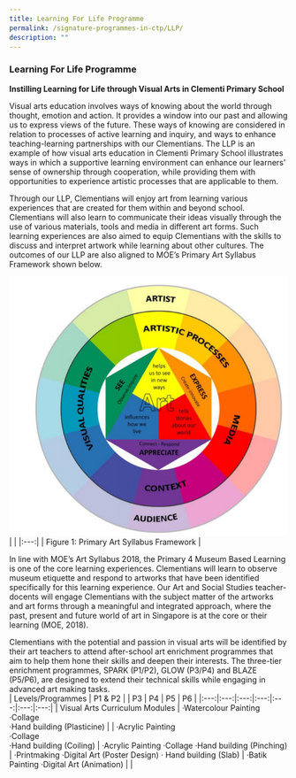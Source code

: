 ```yaml
---
title: Learning For Life Programme
permalink: /signature-programmes-in-ctp/LLP/
description: ""
---
```

### Learning For Life Programme
**Instilling Learning for Life through Visual Arts in Clementi Primary School**

Visual arts education involves ways of knowing about the world through thought, emotion and action. It provides a window into our past and allowing us to express views of the future. These ways of knowing are considered in relation to processes of active learning and inquiry, and ways to enhance teaching-learning partnerships with our Clementians. The LLP is an example of how visual arts education in Clementi Primary School illustrates ways in which a supportive learning environment can enhance our learners’ sense of ownership through cooperation, while providing them with opportunities to experience artistic processes that are applicable to them.

Through our LLP, Clementians will enjoy art from learning various experiences that are created for them within and beyond school. Clementians will also learn to communicate their ideas visually through the use of various materials, tools and media in different art forms. Such learning experiences are also aimed to equip Clementians with the skills to discuss and interpret artwork while learning about other cultures. The outcomes of our LLP are also aligned to MOE’s Primary Art Syllabus Framework shown below.

![](/images/LLP%20framework.png)
| |
|:---:|
| Figure 1: Primary Art Syllabus Framework |

In line with MOE’s Art Syllabus 2018, the Primary 4 Museum Based Learning is one of the core learning experiences. Clementians will learn to observe museum etiquette and respond to artworks that have been identified specifically for this learning experience. Our Art and Social Studies teacher-docents will engage Clementians with the subject matter of the artworks and art forms through a meaningful and integrated approach, where the past, present and future world of art in Singapore is at the core or their learning (MOE, 2018).

Clementians with the potential and passion in visual arts will be identified by their art teachers to attend after-school art enrichment programmes that aim to help them hone their skills and deepen their interests. The three-tier enrichment programmes, SPARK (P1/P2), GLOW (P3/P4) and BLAZE (P5/P6), are designed to extend their technical skills while engaging in advanced art making tasks.
<br>
| Levels/Programmes | P1 & P2 | | P3 | P4 | P5 | P6 |
|:---:|:---:|:---:|:---:|:---:|:---:|:---:|
| Visual Arts Curriculum Modules |  ·Watercolour Painting <br>·Collage <br>·Hand building (Plasticine) |  | ·Acrylic Painting <br> ·Collage<br> ·Hand building (Coiling) | ·Acrylic Painting ·Collage ·Hand building (Pinching) | ·Printmaking ·Digital Art (Poster Design) ·         Hand building (Slab) | ·Batik Painting ·Digital Art (Animation)   |
|

